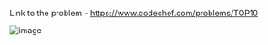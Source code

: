 Link to the problem - https://www.codechef.com/problems/TOP10



![image](https://github.com/Haleshot/Competitive-Programming/assets/57552973/43fe9851-19ae-40aa-af43-54bf2cb7fbb3)
